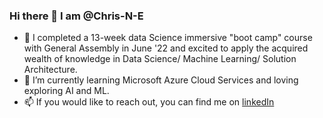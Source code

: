 ### Hi there 👋 I am @Chris-N-E
- 🔭 I completed a 13-week data Science immersive "boot camp" course with General Assembly in June '22 and excited to apply the acquired wealth of knowledge in Data Science/ Machine Learning/ Solution Architecture.
- 🌱 I’m currently learning Microsoft Azure Cloud Services and loving exploring AI and ML.
- 📫 If you would like to reach out, you can find me on [linkedIn](https://www.linkedin.com/in/christineezeogu/)

